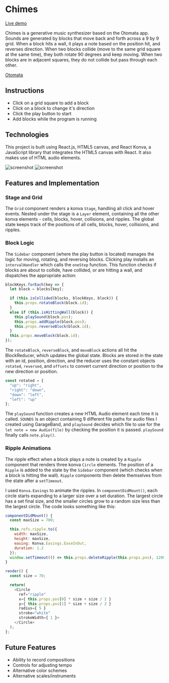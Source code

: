 # Chimes

[Live demo][githubpages]

[githubpages]: https://clairewild.github.io/Chimes/

Chimes is a generative music synthesizer based on the Otomata app.  Sounds are generated by blocks that move back and forth across a 9 by 9 grid.  When a block hits a wall, it plays a note based on the position hit, and reverses direction.  When two blocks collide (move to the same grid square at the same time), they both rotate 90 degrees and keep moving.  When two blocks are in adjacent squares, they do not collide but pass through each other.

[Otomata][otomata]

[otomata]: http://www.earslap.com/page/otomata.html?q=4h4t5j7k444c1z3l2i7o631078051q8y

## Instructions

- Click on a grid square to add a block
- Click on a block to change it's direction
- Click the play button to start
- Add blocks while the program is running

## Technologies

This project is built using React.js, HTML5 canvas, and React Konva, a JavaScript library that integrates the HTML5 canvas with React.  It also makes use of HTML audio elements.

![screenshot](https://res.cloudinary.com/dq5kxnx9d/image/upload/v1492398095/Screen_Shot_2017-04-16_at_7.56.12_PM_jjvl9c.png)
![screenshot](https://res.cloudinary.com/dq5kxnx9d/image/upload/v1492398084/Screen_Shot_2017-04-16_at_7.55.43_PM_cvj880.png)

## Features and Implementation

### Stage and Grid

The `Grid` component renders a konva `Stage`, handling all click and hover events.  Nested under the stage is a `Layer` element, containing all the other konva elements - cells, blocks, hover, collisions, and ripples.  The global state keeps track of the positions of all cells, blocks, hover, collisions, and ripples.

### Block Logic

The `Sidebar` component (where the play button is located) manages the logic for moving, rotating, and reversing blocks.  Clicking play installs an `intervalHandler` which calls the `oneStep` function.  This function checks if blocks are about to collide, have collided, or are hitting a wall, and dispatches the appropriate action:

```javascript
blockKeys.forEach(key => {
  let block = blocks[key];

  if (this.isCollided(blocks, blockKeys, block)) {
    this.props.rotateBlock(block.id);
  }
  else if (this.isHittingWall(block)) {
    this.playSound(block.pos);
    this.props.addRipple(block.pos);
    this.props.reverseBlock(block.id);
  }
  this.props.moveBlock(block.id);
});
```

The `rotateBlock`, `reverseBlock`, and `moveBlock` actions all hit the BlockReducer, which updates the global state.  Blocks are stored in the state with an id, position, direction, and the reducer uses the constant objects `rotated`, `reversed`, and `offsets` to convert current direction or position to the new direction or position.

```javascript
const rotated = {
  "up": "right",
  "right": "down",
  "down": "left",
  "left": "up"
};
```

The `playSound` function creates a new HTML Audio element each time it is called.  `SOUNDS` is an object containing 9 different file paths for audio files I created using GarageBand, and `playSound` decides which file to use for the `let note = new Audio(file)` by checking the position it is passed.  `playSound` finally calls `note.play()`.

### Ripple Animations

The ripple effect when a block plays a note is created by a `Ripple` component that renders three konva `Circle` elements.  The position of a `Ripple` is added to the state by the `Sidebar` component (which checks when a block is hitting the wall).  `Ripple` components then delete themselves from the state after a `setTimeout`.

I used `Konva.Easings` to animate the ripples.  In `componentDidMount()`, each circle starts expanding to a larger size over a set duration.  The largest circle has a set final size, and the smaller circles grow to a random size less than the largest circle.  The code looks something like this:

```javascript
componentDidMount() {
  const maxSize = 700;

  this.refs.ripple.to({
    width: maxSize,
    height: maxSize,
    easing: Konva.Easings.EaseInOut,
    duration: 1.2
  });
  window.setTimeout(() => this.props.deleteRipple(this.props.pos), 1200);
}

render() {
  const size = 70;

  return(
    <Circle
      ref="ripple"
      x={ this.props.pos[0] * size + size / 2 }
      y={ this.props.pos[1] * size + size / 2 }
      radius={ 5 }
      stroke="white"
      strokeWidth={ 1 }>
    </Circle>
  );
};
```

## Future Features

- Ability to record compositions
- Controls for adjusting tempo
- Alternative color schemes
- Alternative scales/instruments
